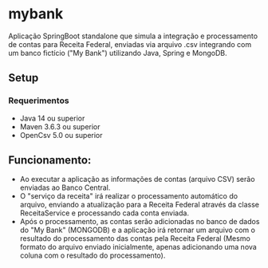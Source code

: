 # mybank
Aplicação SpringBoot standalone que simula a integração e processamento de contas para Receita Federal, enviadas via arquivo .csv integrando com um banco fictício ("My Bank") utilizando Java, Spring e MongoDB.

## Setup
### Requerimentos
* Java 14 ou superior
* Maven 3.6.3 ou superior
* OpenCsv 5.0 ou superior

## Funcionamento:

* Ao executar a aplicação as informações de contas (arquivo CSV) serão enviadas ao Banco Central.
* O "serviço da receita" irá realizar o processamento automático do arquivo, enviando a atualização para a Receita Federal através da classe ReceitaService e processando cada conta enviada.
* Após o processamento, as contas serão adicionadas no banco de dados  do "My Bank" (MONGODB) e a aplicação irá retornar um arquivo com o resultado do processamento das contas pela Receita Federal (Mesmo formato do arquivo enviado inicialmente, apenas adicionando uma nova coluna com o resultado do processamento).
